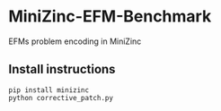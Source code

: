 # MiniZinc-EFM-Benchmark
EFMs problem encoding in MiniZinc

## Install instructions

```
pip install minizinc
python corrective_patch.py
```


